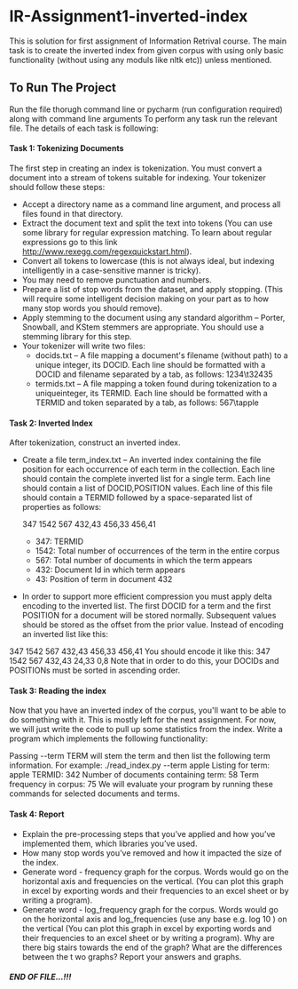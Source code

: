 # IR-Assignment1-inverted-index
This is solution for first assignment of Information Retrival course. The main task is to create the inverted index from given corpus with using only basic functionality (without using any moduls like nltk etc)) unless mentioned. 



## To Run The Project
Run the file thorugh command line or pycharm (run configuration required) along with command line arguments
To perform any task run the relevant file. The details of each task is following:

#### Task 1: Tokenizing Documents
The first step in creating an index is tokenization. You must convert a document into a stream of tokens suitable for indexing. Your tokenizer should follow these steps:
  *  Accept a directory name as a command line argument, and process all files found in that directory.
  *  Extract the document text and split the text into tokens (You can use some library for regular expression matching. To learn about regular expressions go to               this link http://www.rexegg.com/regexquickstart.html).
  *  Convert all tokens to lowercase (this is not always ideal, but indexing intelligently in a case-sensitive manner is tricky). 
  *  You may need to remove punctuation and numbers.
  *  Prepare a list of stop words from the dataset, and apply stopping. (This will require some intelligent decision making on your part as to how many stop words you should remove).
  *  Apply stemming to the document using any standard algorithm – Porter, Snowball, and KStem stemmers are appropriate. You should use a stemming library for this step.
  *  Your tokenizer will write two files:
        - docids.txt – A file mapping a document's filename (without path) to a unique integer, its DOCID. Each line should be formatted with a DOCID and filename separated by a tab, as follows:
        1234\t32435
        - termids.txt – A file mapping a token found during tokenization to a uniqueinteger, its TERMID. Each line should be formatted with a TERMID and token separated by a tab, as follows:
          567\tapple
        
#### Task 2: Inverted Index
After tokenization, construct an inverted index.

  *  Create a file term_index.txt – An inverted index containing the file position for each occurrence of each term in the collection. Each line should contain the complete inverted list for a single term. Each line should contain a list of DOCID,POSITION values. Each line of this file should contain a TERMID followed by a space-separated list of properties as follows:
      
      347 1542 567 432,43 456,33 456,41
      - 347: TERMID
      - 1542: Total number of occurrences of the term in the entire corpus
      - 567: Total number of documents in which the term appears
      - 432: Document Id in which term appears
      - 43: Position of term in document 432
      
  * In order to support more efficient compression you must apply delta encoding to the inverted list. The first DOCID for a term and the first POSITION for a document will be stored normally. Subsequent values should be stored as the offset from the prior value. Instead of encoding an inverted list like this:
  
   347 1542 567 432,43 456,33 456,41
   You should encode it like this:
   347 1542 567 432,43 24,33 0,8
   Note that in order to do this, your DOCIDs and POSITIONs must be sorted in ascending order.
   
#### Task 3: Reading the index
Now that you have an inverted index of the corpus, you'll want to be able to do something with it. This is mostly left for the next assignment. For now, we will just write the code to pull up some statistics from the index. Write a program which implements the following functionality:

Passing --term TERM will stem the term and then list the following term information. For example:
./read_index.py --term apple
Listing for term: apple
TERMID: 342
Number of documents containing term: 58
Term frequency in corpus: 75
We will evaluate your program by running these commands for selected documents and terms.
  
  
#### Task 4: Report
  * Explain the pre-processing steps that you’ve applied and how you’ve implemented them, which libraries you’ve used.
  * How many stop words you’ve removed and how it impacted the size of the index.
  * Generate word - frequency graph for the corpus. Words would go on the horizontal axis and frequencies on the vertical. (You can plot this graph in excel by exporting words and their frequencies to an excel sheet or by writing a program).
  * Generate word - log_frequency graph for the corpus. Words would go on the horizontal axis and log_frequencies (use any base e.g. log 10 ) on the vertical (You can plot this graph in excel by exporting words and their frequencies to an excel sheet or by writing a program). Why are there big stairs towards the end of the graph? What are the differences between the t wo graphs? Report your answers and graphs.
  
  ##### END OF FILE...!!!
